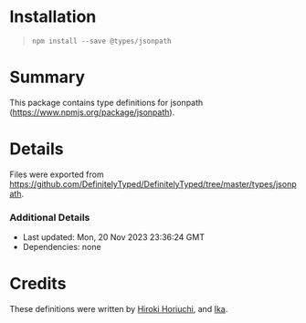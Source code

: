 # Installation
> `npm install --save @types/jsonpath`

# Summary
This package contains type definitions for jsonpath (https://www.npmjs.org/package/jsonpath).

# Details
Files were exported from https://github.com/DefinitelyTyped/DefinitelyTyped/tree/master/types/jsonpath.

### Additional Details
 * Last updated: Mon, 20 Nov 2023 23:36:24 GMT
 * Dependencies: none

# Credits
These definitions were written by [Hiroki Horiuchi](https://github.com/horiuchi), and [Ika](https://github.com/ikatyang).
